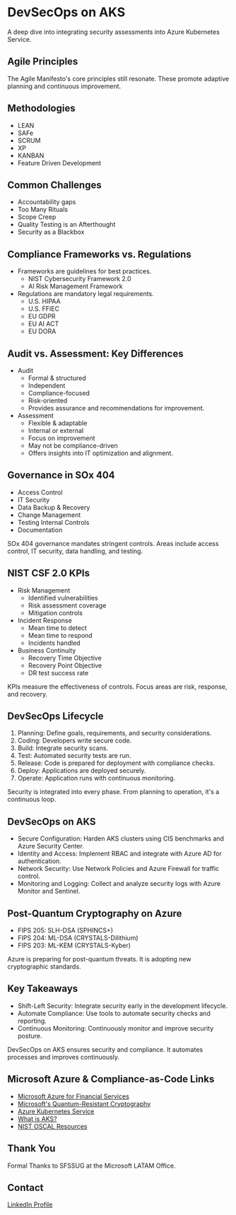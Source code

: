 # DevSecOps on AKS

A deep dive into integrating security assessments into Azure Kubernetes Service.

## Agile Principles

The Agile Manifesto's core principles still resonate. These promote adaptive planning and continuous improvement.

## Methodologies

- LEAN
- SAFe
- SCRUM
- XP
- KANBAN
- Feature Driven Development

## Common Challenges

- Accountability gaps
- Too Many Rituals
- Scope Creep
- Quality Testing is an Afterthought
- Security as a Blackbox

## Compliance Frameworks vs. Regulations

- Frameworks are guidelines for best practices.
  - NIST Cybersecurity Framework 2.0
  - AI Risk Management Framework
- Regulations are mandatory legal requirements.
  - U.S. HIPAA
  - U.S. FFIEC
  - EU GDPR
  - EU AI ACT
  - EU DORA
  

## Audit vs. Assessment: Key Differences

- Audit
  - Formal & structured
  - Independent
  - Compliance-focused
  - Risk-oriented
  - Provides assurance and recommendations for improvement.
- Assessment
  - Flexible & adaptable
  - Internal or external
  - Focus on improvement
  - May not be compliance-driven
  - Offers insights into IT optimization and alignment.

## Governance in SOx 404

- Access Control
- IT Security
- Data Backup & Recovery
- Change Management
- Testing Internal Controls
- Documentation

SOx 404 governance mandates stringent controls. Areas include access control, IT security, data handling, and testing.

## NIST CSF 2.0 KPIs

- Risk Management
  - Identified vulnerabilities
  - Risk assessment coverage
  - Mitigation controls
- Incident Response
  - Mean time to detect
  - Mean time to respond
  - Incidents handled
- Business Continuity
  - Recovery Time Objective
  - Recovery Point Objective
  - DR test success rate

KPIs measure the effectiveness of controls. Focus areas are risk, response, and recovery.

## DevSecOps Lifecycle

1. Planning: Define goals, requirements, and security considerations.
2. Coding: Developers write secure code.
3. Build: Integrate security scans.
4. Test: Automated security tests are run.
5. Release: Code is prepared for deployment with compliance checks.
6. Deploy: Applications are deployed securely.
7. Operate: Application runs with continuous monitoring.

Security is integrated into every phase. From planning to operation, it's a continuous loop.

## DevSecOps on AKS

- Secure Configuration: Harden AKS clusters using CIS benchmarks and Azure Security Center.
- Identity and Access: Implement RBAC and integrate with Azure AD for authentication.
- Network Security: Use Network Policies and Azure Firewall for traffic control.
- Monitoring and Logging: Collect and analyze security logs with Azure Monitor and Sentinel.

## Post-Quantum Cryptography on Azure

- FIPS 205: SLH-DSA (SPHINCS+)
- FIPS 204: ML-DSA (CRYSTALS-Dilithium)
- FIPS 203: ML-KEM (CRYSTALS-Kyber)

Azure is preparing for post-quantum threats. It is adopting new cryptographic standards.


## Key Takeaways

- Shift-Left Security: Integrate security early in the development lifecycle.
- Automate Compliance: Use tools to automate security checks and reporting.
- Continuous Monitoring: Continuously monitor and improve security posture.

DevSecOps on AKS ensures security and compliance. It automates processes and improves continuously.

## Microsoft Azure & Compliance-as-Code Links

- [Microsoft Azure for Financial Services](https://learn.microsoft.com/en-us/industry/financial-services/microsoft-azure-fsi)
- [Microsoft's Quantum-Resistant Cryptography](https://techcommunity.microsoft.com/blog/microsoft-security-blog/microsofts-quantum-resistant-cryptography-is-here/4238780)
- [Azure Kubernetes Service](https://azure.microsoft.com/en-us/products/kubernetes-service/?msockid=3568ca0299606f9b1545df03981b6ed7)
- [What is AKS?](https://learn.microsoft.com/en-us/azure/aks/what-is-aks)
- [NIST OSCAL Resources](https://pages.nist.gov/OSCAL/resources/concepts/terminology/)
## Thank You

Formal Thanks to SFSSUG at the Microsoft LATAM Office.

## Contact

[LinkedIn Profile](https://www.linkedin.com/in/professionalvek/)
